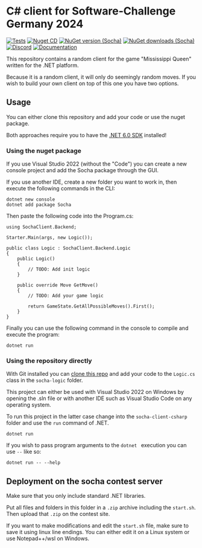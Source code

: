# C# client for Software-Challenge Germany 2024

[![Tests](https://github.com/jnccd/socha-client-csharp/actions/workflows/build-and-test.yml/badge.svg)](https://github.com/jnccd/socha-client-csharp/actions/workflows/build-and-test.yml)
[![Nuget CD](https://github.com/jnccd/socha-client-csharp/actions/workflows/publish.yml/badge.svg)](https://github.com/jnccd/socha-client-csharp/actions/workflows/publish.yml)
[![NuGet version (Socha)](https://img.shields.io/nuget/v/socha)](https://www.nuget.org/packages/socha/)
[![NuGet downloads (Socha)](https://img.shields.io/nuget/dt/socha)](https://www.nuget.org/packages/socha/)
[![Discord](https://img.shields.io/discord/233577109363097601?color=blue&label=Discord)](https://discord.gg/ARZamDptG5)
[![Documentation](https://img.shields.io/badge/Software--Challenge%20-Documentation-%234299e1)](https://docs.software-challenge.de/)

This repository contains a random client for the game "Mississippi Queen" written for the .NET platform.

Because it is a random client, it will only do seemingly random moves. If you wish to build your own client on top of this one you have two options. 

## Usage

You can either clone this repository and add your code or use the nuget package.

Both approaches require you to have the [.NET 6.0 SDK](https://dotnet.microsoft.com/en-us/download) installed!

### Using the nuget package

If you use Visual Studio 2022 (without the "Code") you can create a new console project and add the Socha package through the GUI.

If you use another IDE, create a new folder you want to work in, then execute the following commands in the CLI:

```
dotnet new console
dotnet add package Socha
```

Then paste the following code into the Program.cs:

```
using SochaClient.Backend;

Starter.Main(args, new Logic());

public class Logic : SochaClient.Backend.Logic
{
    public Logic()
    {
        // TODO: Add init logic
    }

    public override Move GetMove()
    {
        // TODO: Add your game logic
        
        return GameState.GetAllPossibleMoves().First();
    }
}
```

Finally you can use the following command in the console to compile and execute the program:

```
dotnet run
```

### Using the repository directly

With Git installed you can [clone this repo](https://docs.github.com/en/repositories/creating-and-managing-repositories/cloning-a-repository) and add your code to the `Logic.cs` class in the `socha-logic` folder.

This project can either be used with Visual Studio 2022 on Windows by opening the .sln file or with another IDE such as Visual Studio Code on any operating system.

To run this project in the latter case change into the `socha-client-csharp` folder and use the `run` command of .NET.

```dotnet run```

If you wish to pass program arguments to the `dotnet ` execution you can use `--` like so:

```dotnet run -- --help```

## Deployment on the socha contest server

Make sure that you only include standard .NET libraries.

Put all files and folders in this folder in a `.zip` archive including the `start.sh`.
Then upload that `.zip` on the contest site.

If you want to make modifications and edit the `start.sh` file, make sure to save it using linux line endings.
You can either edit it on a Linux system or use Notepad++/wsl on Windows.
